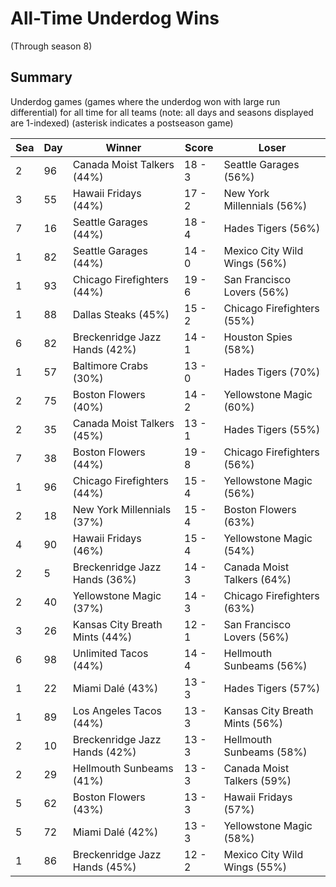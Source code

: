 # All-Time Underdog Wins
(Through season 8)

## Summary



Underdog games (games where the underdog won with large run differential) for all time for all teams (note: all days and seasons displayed are 1-indexed) (asterisk indicates a postseason game)


| Sea | Day | Winner | Score | Loser | 
| ------ |------ |------ |------ |------ |
| 2 | 96 | Canada Moist Talkers (44%) | 18 - 3 | Seattle Garages (56%) | 
| 3 | 55 | Hawaii Fridays (44%) | 17 - 2 | New York Millennials (56%) | 
| 7 | 16 | Seattle Garages (44%) | 18 - 4 | Hades Tigers (56%) | 
| 1 | 82 | Seattle Garages (44%) | 14 - 0 | Mexico City Wild Wings (56%) | 
| 1 | 93 | Chicago Firefighters (44%) | 19 - 6 | San Francisco Lovers (56%) | 
| 1 | 88 | Dallas Steaks (45%) | 15 - 2 | Chicago Firefighters (55%) | 
| 6 | 82 | Breckenridge Jazz Hands (42%) | 14 - 1 | Houston Spies (58%) | 
| 1 | 57 | Baltimore Crabs (30%) | 13 - 0 | Hades Tigers (70%) | 
| 2 | 75 | Boston Flowers (40%) | 14 - 2 | Yellowstone Magic (60%) | 
| 2 | 35 | Canada Moist Talkers (45%) | 13 - 1 | Hades Tigers (55%) | 
| 7 | 38 | Boston Flowers (44%) | 19 - 8 | Chicago Firefighters (56%) | 
| 1 | 96 | Chicago Firefighters (44%) | 15 - 4 | Yellowstone Magic (56%) | 
| 2 | 18 | New York Millennials (37%) | 15 - 4 | Boston Flowers (63%) | 
| 4 | 90 | Hawaii Fridays (46%) | 15 - 4 | Yellowstone Magic (54%) | 
| 2 | 5 | Breckenridge Jazz Hands (36%) | 14 - 3 | Canada Moist Talkers (64%) | 
| 2 | 40 | Yellowstone Magic (37%) | 14 - 3 | Chicago Firefighters (63%) | 
| 3 | 26 | Kansas City Breath Mints (44%) | 12 - 1 | San Francisco Lovers (56%) | 
| 6 | 98 | Unlimited Tacos (44%) | 14 - 4 | Hellmouth Sunbeams (56%) | 
| 1 | 22 | Miami Dalé (43%) | 13 - 3 | Hades Tigers (57%) | 
| 1 | 89 | Los Angeles Tacos (44%) | 13 - 3 | Kansas City Breath Mints (56%) | 
| 2 | 10 | Breckenridge Jazz Hands (42%) | 13 - 3 | Hellmouth Sunbeams (58%) | 
| 2 | 29 | Hellmouth Sunbeams (41%) | 13 - 3 | Canada Moist Talkers (59%) | 
| 5 | 62 | Boston Flowers (43%) | 13 - 3 | Hawaii Fridays (57%) | 
| 5 | 72 | Miami Dalé (42%) | 13 - 3 | Yellowstone Magic (58%) | 
| 1 | 86 | Breckenridge Jazz Hands (45%) | 12 - 2 | Mexico City Wild Wings (55%) | 


